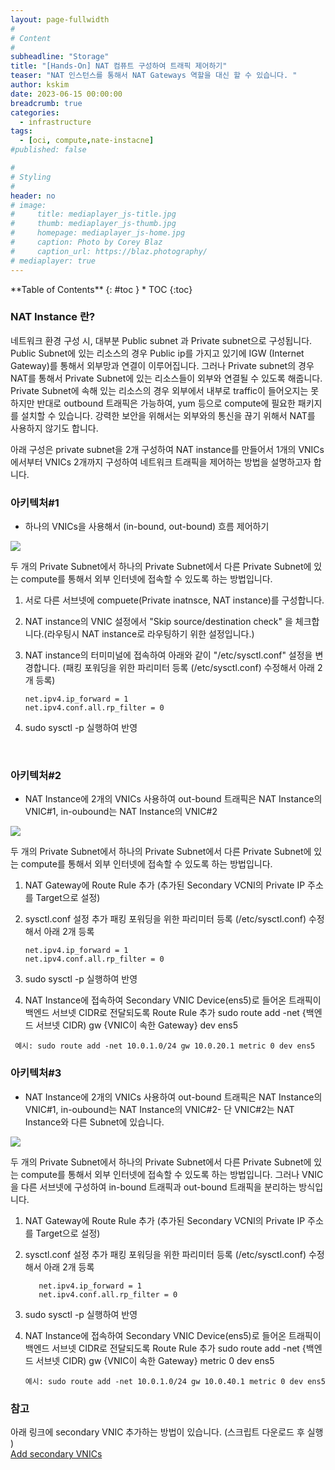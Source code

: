 ```yaml
---
layout: page-fullwidth
#
# Content
#
subheadline: "Storage"
title: "[Hands-On] NAT 컴퓨트 구성하여 트래픽 제어하기"
teaser: "NAT 인스턴스를 통해서 NAT Gateways 역할을 대신 할 수 있습니다. "
author: kskim
date: 2023-06-15 00:00:00
breadcrumb: true
categories:
  - infrastructure
tags:
  - [oci, compute,nate-instacne]
#published: false

#
# Styling
#
header: no
# image:
#     title: mediaplayer_js-title.jpg
#     thumb: mediaplayer_js-thumb.jpg
#     homepage: mediaplayer_js-home.jpg
#     caption: Photo by Corey Blaz
#     caption_url: https://blaz.photography/
# mediaplayer: true
---
```


<div class="panel radius" markdown="1">
**Table of Contents**
{: #toc }
*  TOC
{:toc}
</div>


### NAT Instance 란?
네트워크 환경 구성 시, 대부분 Public subnet 과 Private subnet으로 구성됩니다. Public Subnet에 있는 리소스의 경우 Public ip를 가지고 있기에 IGW (Internet Gateway)를 통해서 외부망과 연결이 이루어집니다.
그러나 Private subnet의 경우 NAT를 통해서 Private Subnet에 있는 리소스들이 외부와 연결될 수 있도록 해줍니다.
Private Subnet에 속해 있는 리소스의 경우 외부에서 내부로 traffic이 들어오지는 못하지만 반대로 outbound 트래픽은 가능하여, yum 등으로 compute에 필요한 패키지를 설치할 수 있습니다.
강력한 보안을 위해서는 외부와의 통신을 끊기 위해서 NAT를 사용하지 않기도 합니다.

아래 구성은 private subnet을 2개 구성하여 NAT instance를 만들어서 1개의 VNICs 에서부터 VNICs 2개까지 구성하여 네트워크 트래픽을 제어하는 방법을 설명하고자 합니다. 

  


### 아키텍처#1 
 - 하나의 VNICs을 사용해서 (in-bound, out-bound) 흐름 제어하기

![]({{site.urlblogimg2022_2023}}/assets/img/infrastructure/2023/SCR-20230619-kian.png " ")

두 개의 Private Subnet에서 하나의 Private Subnet에서 다른 Private Subnet에 있는 compute를 통해서 외부 인터넷에 접속할 수 있도록 하는 방법입니다. 

1) 서로 다른 서브넷에 compuete(Private inatnsce, NAT instance)를 구성합니다. 

2) NAT instance의 VNIC 설정에서 "Skip source/destination check" 을 체크합니다.(라우팅시 NAT instance로 라우팅하기 위한 설정입니다.)

3) NAT instance의 터미미널에 접속하여 아래와 같이 "/etc/sysctl.conf" 설정을 변경합니다. (패킹 포워딩을 위한 파리미터 등록 (/etc/sysctl.conf) 수정해서 아래 2개 등록)
   ```terminal 
   net.ipv4.ip_forward = 1
   net.ipv4.conf.all.rp_filter = 0
   ```
4) sudo sysctl -p 실행하여 반영 
<br>


### 아키텍처#2
- NAT Instance에 2개의 VNICs 사용하여 out-bound 트래픽은 NAT Instance의 VNIC#1, in-oubound는 NAT Instance의 VNIC#2

![]({{site.urlblogimg2022_2023}}/assets/img/infrastructure/2023/SCR-20230619-ktlg.png " ")

두 개의 Private Subnet에서 하나의 Private Subnet에서 다른 Private Subnet에 있는 compute를 통해서 외부 인터넷에 접속할 수 있도록 하는 방법입니다.

1) NAT Gateway에 Route Rule 추가 (추가된 Secondary VCNI의 Private IP 주소를 Target으로 설정)

2) sysctl.conf 설정 추가
   패킹 포워딩을 위한 파리미터 등록 (/etc/sysctl.conf) 수정해서 아래 2개 등록
   ```terminal
   net.ipv4.ip_forward = 1
   net.ipv4.conf.all.rp_filter = 0
   ```
   
3) sudo sysctl -p 실행하여 반영

4)  NAT Instance에 접속하여 Secondary VNIC Device(ens5)로 들어온 트래픽이 백엔드 서브넷 CIDR로 전달되도록 Route Rule 추가
    sudo route add -net {백엔드 서브넷 CIDR) gw {VNIC이 속한 Gateway} dev ens5
   ```terminal
    예시: sudo route add -net 10.0.1.0/24 gw 10.0.20.1 metric 0 dev ens5
   ```
   
### 아키텍처#3 
- NAT Instance에 2개의 VNICs 사용하여 out-bound 트래픽은 NAT Instance의 VNIC#1, in-oubound는 NAT Instance의 VNIC#2- 단 VNIC#2는 NAT Instance와 다른 Subnet에 있습니다.


![]({{site.urlblogimg2022_2023}}/assets/img/infrastructure/2023/SCR-20230619-khxq.png " ")

두 개의 Private Subnet에서 하나의 Private Subnet에서 다른 Private Subnet에 있는 compute를 통해서 외부 인터넷에 접속할 수 있도록 하는 방법입니다. 그러나 VNIC을 다른 서브넷에 구성하여
in-bound 트래픽과 out-bound 트래픽을 분리하는 방식입니다.


1) NAT Gateway에 Route Rule 추가 (추가된 Secondary VCNI의 Private IP 주소를 Target으로 설정)

2) sysctl.conf 설정 추가
   패킹 포워딩을 위한 파리미터 등록 (/etc/sysctl.conf) 수정해서 아래 2개 등록
   ```terminal
      net.ipv4.ip_forward = 1
      net.ipv4.conf.all.rp_filter = 0
   ```

3) sudo sysctl -p 실행하여 반영

4) NAT Instance에 접속하여 Secondary VNIC Device(ens5)로 들어온 트래픽이 백엔드 서브넷 CIDR로 전달되도록 Route Rule 추가
   sudo route add -net {백엔드 서브넷 CIDR) gw {VNIC이 속한 Gateway} metric 0 dev ens5
   ```terminal
   예시: sudo route add -net 10.0.1.0/24 gw 10.0.40.1 metric 0 dev ens5
   ``` 


### 참고
아래 링크에 secondary VNIC 추가하는 방법이 있습니다. (스크립트 다운로드 후 실행 )
<br>
[Add secondary VNICs](https://docs.oracle.com/en-us/iaas/Content/Network/Tasks/managingVNICs.htm)


